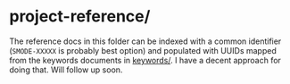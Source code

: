 # project-reference/

The reference docs in this folder can be indexed with a common identifier (`SMODE-XXXXX` is probably best option) and populated with UUIDs mapped from the keywords documents in [keywords/](keywords/). I have a decent approach for doing that. Will follow up soon.
